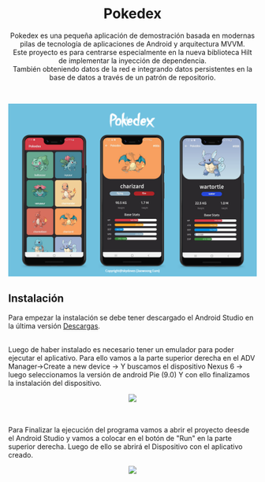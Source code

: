 <h1 align="center">Pokedex</h1>

<p align="center">  
Pokedex es una pequeña aplicación de demostración basada en modernas pilas de tecnología de aplicaciones de Android y arquitectura MVVM.<br>Este proyecto es para centrarse especialmente en la nueva biblioteca Hilt de implementar la inyección de dependencia.<br>
También obteniendo datos de la red e integrando datos persistentes en la base de datos a través de un patrón de repositorio.
</p>
</br>

<p align="center">
<img src="/previews/screenshot.png"/>
</p>

## Instalación
Para empezar la instalación se debe tener descargado el Android Studio en la última versión  [Descargas](https://developer.android.com/studio?hl=es-419&gclid=CjwKCAiAh_GNBhAHEiwAjOh3ZJSEHFDzbg_PGLIgKy_u73ys27Nw8TodejZEdvsji_yiBBsL1XvdAhoC1_AQAvD_BwE&gclsrc=aw.ds).


</br>
Luego de haber instalado es necesario tener un emulador para poder ejecutar el aplicativo.
Para ello vamos a la parte superior derecha en el ADV Manager->Create a new device ->
Y buscamos el dispositivo Nexus 6 -> luego seleccionamos la versión de android Pie (9.0)
Y con ello finalizamos la instalación del dispositivo.

<p align="center">
<img src="https://developer.android.com/studio/images/run/avd-manager-device_2x.png?hl=es-419"/>
</p>

</br>

<p>
Para Finalizar la ejecución del programa vamos a abrir el proyecto deesde el Android Studio y vamos a colocar en el botón de "Run" en la parte superior derecha. Luego de ello se abrirá el Dispositivo con el aplicativo creado.
</p>

<p align="center">
<img src="https://developer.android.com/studio/images/run/deploy-run-app.png?hl=es-419"/>
</p>
